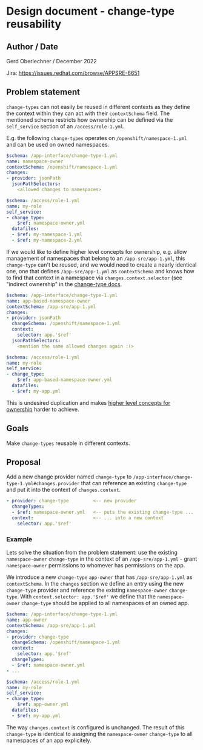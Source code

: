 # Design document - change-type reusability

## Author / Date

Gerd Oberlechner / December 2022

Jira: https://issues.redhat.com/browse/APPSRE-6651

## Problem statement

`change-types` can not easily be reused in different contexts as they define the context within they can act with their `contextSchema` field. The mentioned schema restricts how ownership can be defined via the `self_service` section of an `/access/role-1.yml`.

E.g. the following `change-types` operates on `/openshift/namespace-1.yml` and can be used on owned namespaces.

```yaml
$schema: /app-interface/change-type-1.yml
name: namespace-owner
contextSchema: /openshift/namespace-1.yml
changes:
- provider: jsonPath
  jsonPathSelectors:
    <allowed changes to namespaces>

$schema: /access/role-1.yml
name: my-role
self_service:
- change_type:
    $ref: namespace-owner.yml
  datafiles:
  - $ref: my-namespace-1.yml
  - $ref: my-namespace-2.yml
```

If we would like to define higher level concepts for ownership, e.g. allow management of namespaces that belong to an `/app-sre/app-1.yml`, this `change-type` can't be reused, and we would need to create a nearly identical one, one that defines `/app-sre/app-1.yml` as `contextSchema` and knows how to find that context in a namespace via `changes.context.selector` (see "indirect ownership" in the [change-type docs](/docs/app-sre/change-types.md).

```yaml
$schema: /app-interface/change-type-1.yml
name: app-based-namespace-owner
contextSchema: /app-sre/app-1.yml
changes:
- provider: jsonPath
  changeSchema: /openshift/namespace-1.yml
  context:
    selector: app.'$ref'
  jsonPathSelectors:
    <mention the same allowed changes again :(>

$schema: /access/role-1.yml
name: my-role
self_service:
- change_type:
    $ref: app-based-namespace-owner.yml
  datafiles:
  - $ref: my-app.yml
```

This is undesired duplication and makes [higher level concepts for ownership](https://issues.redhat.com/browse/SDE-2418) harder to achieve.

## Goals

Make `change-types` reusable in different contexts.

## Proposal

Add a new change provider named `change-type` to `/app-interface/change-type-1.yml#changes.provider` that can reference an existing `change-type` and put it into the context of `changes.context`.

```yaml
- provider: change-type         <-- new provider
  changeTypes:
  - $ref: namespace-owner.yml   <-- puts the existing change-type ...
  context:                      <-- ... into a new context
    selector: app.'$ref'
```

### Example

Lets solve the situation from the problem statement: use the existing `namespace-owner` `change-type` in the context of an `/app-sre/app-1.yml` - grant `namespace-owner` permissions to whomever has permissions on the app.

We introduce a new `change-type` `app-owner` that has `/app-sre/app-1.yml` as `contextSchema`. In the `changes` section we define an entry using the new `change-type` provider and reference the existing `namespace-owner` `change-type`. With `context.selector: app.'$ref'` we define that the `namespace-owner` `change-type` should be applied to all namespaces of an owned app.

```yaml
$schema: /app-interface/change-type-1.yml
name: app-owner
contextSchema: /app-sre/app-1.yml
changes:
- provider: change-type
  changeSchema: /openshift/namespace-1.yml
  context:
    selector: app.'$ref'
  changeTypes:
  - $ref: namespace-owner.yml
- ...

$schema: /access/role-1.yml
name: my-role
self_service:
- change_type:
    $ref: app-owner.yml
  datafiles:
  - $ref: my-app.yml
```

The way `changes.context` is configured is unchanged. The result of this `change-type` is identical to assigning the `namespace-owner` `change-type` to all namespaces of an app explicitely.
